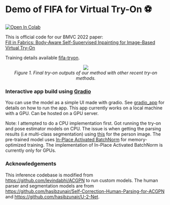 # Demo of FIFA for Virtual Try-On ⚽

[colab-badge]: <https://colab.research.google.com/assets/colab-badge.svg>
[![Open In Colab][colab-badge]](https://colab.research.google.com/github/hasibzunair/vton-demo/blob/main/demo.ipynb)

This is official code for our BMVC 2022 paper:<br>
[Fill in Fabrics: Body-Aware Self-Supervised Inpainting for Image-Based Virtual Try-On](https://arxiv.org/abs/2210.00918)
<br>

Training details available [fifa-tryon](https://github.com/hasibzunair/fifa-tryon).

<p align="center">
    <a href="#"><img src="./media/vis.png"></a> <br/>
    <em>
    Figure 1. Final try-on outputs of our method with other recent try-on methods.
    </em>
</p>

### Interactive app build using [Gradio](https://gradio.app/)
You can use the model as a simple UI made with gradio. See [gradio_app](https://github.com/dktunited/fifa_demo/tree/master/gradio_app) for details on how to run the app. This app currently works on a local machine with a GPU. Can be hosted on a GPU server.

Note: I attempted to do a CPU implementation first. Got running the try-on and pose estimator models on CPU. The issue is when getting the parsing results (i.e multi-class segmentation) using [this](https://github.com/hasibzunair/Self-Correction-Human-Parsing-for-ACGPN.git) for the person image. The pre-trained model uses [In-Place Activated BatchNorm](https://github.com/mapillary/inplace_abn) for memory-optimized training. The implementation of In-Place Activated BatchNorm is currently only for GPUs. 

### Acknowledgements
This inference codebase is modified from https://github.com/levindabhi/ACGPN to run custom models. The human parser and segmentation models are from https://github.com/hasibzunair/Self-Correction-Human-Parsing-for-ACGPN and https://github.com/hasibzunair/U-2-Net.
